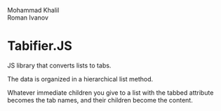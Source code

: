 Mohammad Khalil<br />
Roman Ivanov

Tabifier.JS
===========

JS library that converts lists to tabs. 


The data is organized in a hierarchical list method.

Whatever immediate children you give to a list with the tabbed attribute becomes the tab names, and their children become the content.


